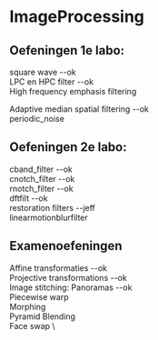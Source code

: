 # ImageProcessing

## Oefeningen 1e labo: 
square wave --ok \
LPC en HPC filter --ok \
High frequency emphasis filtering 

Adaptive median spatial filtering --ok \
periodic_noise 
 
## Oefeningen 2e labo: 
cband_filter --ok \
cnotch_filter --ok \
rnotch_filter --ok \
dftfilt --ok \
restoration filters --jeff \
linearmotionblurfilter 

## Examenoefeningen
Affine transformaties --ok \
Projective transformations --ok\
Image stitching: Panoramas --ok\
Piecewise warp \
Morphing \
Pyramid Blending \
Face swap \

